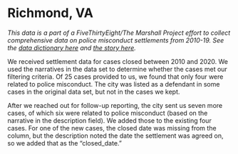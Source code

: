# Richmond, VA

*This data is a part of a FiveThirtyEight/The Marshall Project effort to collect comprehensive data on police misconduct settlements from 2010-19. See the [data dictionary here](../) and [the story here](https://fivethirtyeight.com/features/police-misconduct-costs-cities-millions-every-year-but-thats-where-the-accountability-ends).*

We received settlement data for cases closed between 2010 and 2020. We used the narratives in the data set to determine whether the cases met our filtering criteria. Of 25 cases provided to us, we found that only four were related to police misconduct. The city was listed as a defendant in some cases in the original data set, but not in the cases we kept. 
 
After we reached out for follow-up reporting, the city sent us seven more cases, of which six were related to police misconduct (based on the narrative in the description field). We added those to the existing four cases. For one of the new cases, the closed date was missing from the column, but the description noted the date the settlement was agreed on, so we added that as the “closed_date.”
